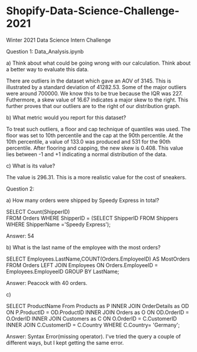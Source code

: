 # Shopify-Data-Science-Challenge-2021
Winter 2021 Data Science Intern Challenge

Question 1: Data_Analysis.ipynb

a) Think about what could be going wrong with our calculation. Think about a better way to evaluate this data. 
      
There are outliers in the dataset which gave an AOV of 3145. This is illustrated by a standard deviation of 41282.53. Some of the major outliers were around 700000. We know this to be true because the IQR was 227. Futhermore, a skew value of 16.67 indicates a major skew to the right. This further proves that our outliers are to the right of our distribution graph. 
   
b) What metric would you report for this dataset?

To treat such outliers, a floor and cap technique of quantiles was used. The floor was set to 10th percentile and the cap at the 90th percentile. At the 10th percentile, a value of 133.0 was produced and 531 for the 90th percentile. After flooring and capping, the new skew is 0.408. This value lies between -1 and +1 indicating a normal distribution of the data. 


c) What is its value?

The value is 296.31. This is a more realistic value for the cost of sneakers. 



Question 2:

a) How many orders were shipped by Speedy Express in total?

  SELECT Count(ShipperID)  
  FROM Orders 
  WHERE ShipperID = 
  (SELECT ShipperID 
  FROM Shippers  
  WHERE ShipperName ='Speedy Express');

  Answer: 54

b) What is the last name of the employee with the most orders?

  SELECT Employees.LastName,COUNT(Orders.EmployeeID) AS MostOrders FROM Orders
  LEFT JOIN Employees ON Orders.EmployeeID = Employees.EmployeeID
  GROUP BY LastName;

  Answer: Peacock with 40 orders.
  
c) 

  SELECT ProductName
  From Products as P
      INNER JOIN 
      OrderDetails as OD
      ON P.ProductID = OD.ProductID
          INNER JOIN
          Orders as O
          ON OD.OrderID = O.OrderID
              INNER JOIN
              Customers as C
              ON O.OrderID = C.CustomerID
                       INNER JOIN  C.CustomerID = C.Country 
  WHERE C.Country= 'Germany';


  Answer: Syntax Error(missing operator). I've tried the query a couple of different ways, but I kept getting the same error. 

